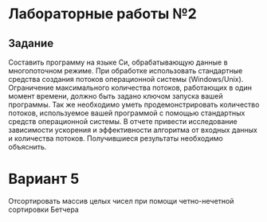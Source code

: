 # Лабораторные работы №2
## Задание
Составить программу на языке Си, обрабатывающую данные в многопоточном режиме. При обработке использовать стандартные средства создания потоков операционной системы (Windows/Unix). Ограничение максимального количества потоков, работающих в один момент
времени, должно быть задано ключом запуска вашей программы.
Так же необходимо уметь продемонстрировать количество потоков, используемое вашей
программой с помощью стандартных средств операционной системы.
В отчете привести исследование зависимости ускорения и эффективности алгоритма от входных
данных и количества потоков. Получившиеся результаты необходимо объяснить.

# Вариант 5

Отсортировать массив целых чисел при помощи четно-нечетной сортировки Бетчера
